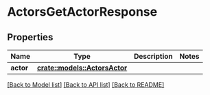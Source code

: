 # ActorsGetActorResponse

## Properties

Name | Type | Description | Notes
------------ | ------------- | ------------- | -------------
**actor** | [**crate::models::ActorsActor**](ActorsActor.md) |  | 

[[Back to Model list]](../README.md#documentation-for-models) [[Back to API list]](../README.md#documentation-for-api-endpoints) [[Back to README]](../README.md)


